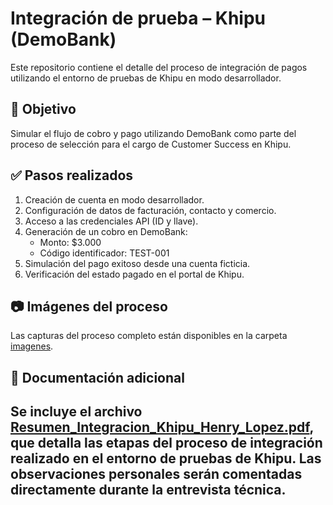 # Integración de prueba – Khipu (DemoBank)

Este repositorio contiene el detalle del proceso de integración de pagos utilizando el entorno de pruebas de Khipu en modo desarrollador.

## 📌 Objetivo

Simular el flujo de cobro y pago utilizando DemoBank como parte del proceso de selección para el cargo de Customer Success en Khipu.

## ✅ Pasos realizados

1. Creación de cuenta en modo desarrollador.
2. Configuración de datos de facturación, contacto y comercio.
3. Acceso a las credenciales API (ID y llave).
4. Generación de un cobro en DemoBank:
   - Monto: $3.000
   - Código identificador: TEST-001
5. Simulación del pago exitoso desde una cuenta ficticia.
6. Verificación del estado pagado en el portal de Khipu.

## 📷 Imágenes del proceso

Las capturas del proceso completo están disponibles en la carpeta [imagenes](imagenes).

## 📄 Documentación adicional

Se incluye el archivo [Resumen_Integracion_Khipu_Henry_Lopez.pdf](Resumen_Integracion_Khipu_Henry_Lopez.pdf), que detalla las etapas del proceso de integración realizado en el entorno de pruebas de Khipu. Las observaciones personales serán comentadas directamente durante la entrevista técnica.
---
